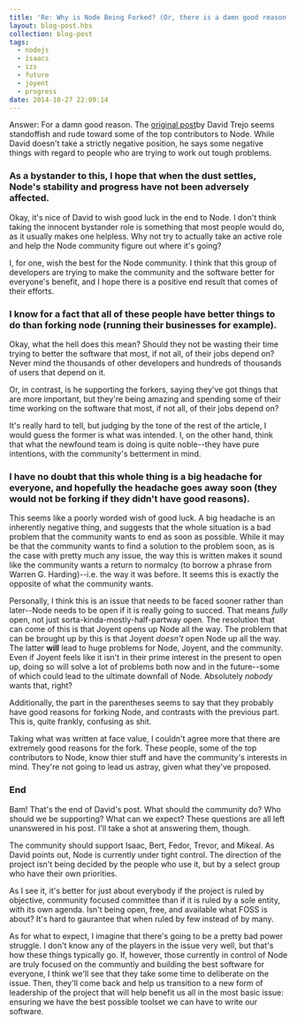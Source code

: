 ```yaml
---
title: 'Re: Why is Node Being Forked? (Or, there is a damn good reason.)'
layout: blog-post.hbs
collection: blog-post
tags:
  - nodejs
  - isaacs
  - izs
  - future
  - joyent
  - progress
date: 2014-10-27 22:09:14
---
```


Answer: For a damn good reason. The [original post](http://dtrejo.com/why-is-node-being-forked.html)by David Trejo seems standoffish and rude toward some of the top contributors to Node. While David doesn't take a strictly negative position, he says some negative things with regard to people who are trying to work out tough problems.

### As a bystander to this, I hope that when the dust settles, Node's stability and progress have not been adversely affected.

Okay, it's nice of David to wish good luck in the end to Node. I don't think taking the innocent bystander role is something that most people would do, as it usually makes one helpless. Why not try to actually take an active role and help the Node community figure out where it's going?

I, for one, wish the best for the Node community. I think that this group of developers are trying to make the community and the software better for everyone's benefit, and I hope there is a positive end result that comes of their efforts.

### I know for a fact that all of these people have better things to do than forking node (running their businesses for example).

Okay, what the hell does this mean? Should they not be wasting their time trying to better the software that most, if not all, of their jobs depend on? Never mind the thousands of other developers and hundreds of thousands of users that depend on it.

Or, in contrast, is he supporting the forkers, saying they've got things that are more important, but they're being amazing and spending some of their time working on the software that most, if not all, of their jobs depend on?

It's really hard to tell, but judging by the tone of the rest of the article, I would guess the former is what was intended. I, on the other hand, think that what the newfound team is doing is quite noble--they have pure intentions, with the community's betterment in mind.

### I have no doubt that this whole thing is a big headache for everyone, and hopefully the headache goes away soon (they would not be forking if they didn't have good reasons).

This seems like a poorly worded wish of good luck. A big headache is an inherently negative thing, and suggests that the whole situation is a bad problem that the community wants to end as soon as possible. While it may be that the community wants to find a solution to the problem soon, as is the case with pretty much any issue, the way this is written makes it sound like the community wants a return to normalcy (to borrow a phrase from Warren G. Harding)--i.e. the way it was before. It seems this is exactly the opposite of what the community wants.

Personally, I think this is an issue that needs to be faced sooner rather than later--Node needs to be open if it is really going to succed. That means _fully_ open, not just sorta-kinda-mostly-half-partway open. The resolution that can come of this is that Joyent opens up Node all the way. The problem that can be brought up by this is that Joyent _doesn't_ open Node up all the way. The latter **will** lead to huge problems for Node, Joyent, and the community. Even if Joyent feels like it isn't in their prime interest in the present to open up, doing so will solve a lot of problems both now and in the future--some of which could lead to the ultimate downfall of Node. Absolutely _nobody_ wants that, right?

Additionally, the part in the parentheses seems to say that they probably have good reasons for forking Node, and contrasts with the previous part. This is, quite frankly, confusing as shit.

Taking what was written at face value, I couldn't agree more that there are extremely good reasons for the fork. These people, some of the top contributors to Node, know thier stuff and have the community's interests in mind. They're not going to lead us astray, given what they've proposed.

### End

Bam! That's the end of David's post. What should the community do? Who should we be supporting? What can we expect? These questions are all left unanswered in his post. I'll take a shot at answering them, though.

The community should support Isaac, Bert, Fedor, Trevor, and Mikeal. As David points out, Node is currently under tight control. The direction of the project isn't being decided by the people who use it, but by a select group who have their own priorities.

As I see it, it's better for just about everybody if the project is ruled by objective, community focused committee than if it is ruled by a sole entity, with its own agenda. Isn't being open, free, and available what FOSS is about? It's hard to gaurantee that when ruled by few instead of by many.

As for what to expect, I imagine that there's going to be a pretty bad power struggle. I don't know any of the players in the issue very well, but that's how these things typically go. If, however, those currently in control of Node are truly focused on the communtiy and building the best software for everyone, I think we'll see that they take some time to deliberate on the issue. Then, they'll come back and help us transition to a new form of leadership of the project that will help benefit us all in the most basic issue: ensuring we have the best possible toolset we can have to write our software.
